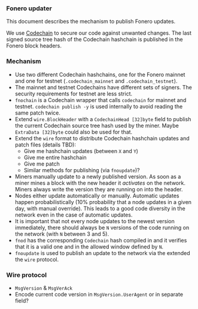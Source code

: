 ### Fonero updater

This document describes the mechanism to publish Fonero updates.

We use [Codechain](https://github.com/frankbraun/codechain) to secure
our code against unwanted changes. The last signed source tree hash of
the Codechain hashchain is published in the Fonero block headers.

### Mechanism

-   Use two different Codechain hashchains, one for the Fonero
    mainnet and one for testnet (`.codechain_mainnet` and
    `.codechain_testnet`).
-   The mainnet and testnet Codechains have different sets of signers.
    The security requirements for testnet are less strict.
-   `fnochain` is a Codechain wrapper that calls `codechain` for
    mainnet and testnet. `codechain publish -y` is used internally to
    avoid reading the same patch twice.
-   Extend `wire.BlockHeader` with a `CodechainHead [32]byte` field to
    publish the current Codechain source tree hash used by the miner.
    Maybe `ExtraData [32]byte` could also be used for that.
-   Extend the `wire` format to distribute Codechain hashchain updates
    and patch files (details TBD):
    -   Give me hashchain updates (between `X` and `Y`)
    -   Give me entire hashchain
    -   Give me patch
    -   Similar methods for publishing (via `fnoupdate`)?
-   Miners manually update to a newly published version. As soon as a
    miner mines a block with the new header it _activates_ on the
    network. Miners always write the version they are running on into
    the header.
-   Nodes either update automatically or manually. Automatic updates
    happen probabilistically (10% probability that a node updates in a
    given day, with manual override). This leads to a good code
    diversity in the network even in the case of automatic updates.
-   It is important that not every node updates to the newest version
    immediately, there should always be `N` versions of the code running
    on the network (with `N` between 3 and 5).
-   `fnod` has the corresponding `Codechain` hash compiled in and it
    verifies that it is a valid one and in the allowed window defined by
    `N`.
-   `fnoupdate` is used to publish an update to the network via the
    extended the `wire` protocol.

### Wire protocol

-   `MsgVersion` & `MsgVerAck`
-   Encode current code version in `MsgVersion.UserAgent` or in separate
    field?
